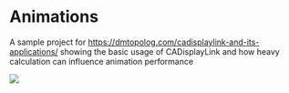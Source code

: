 # Animations
A sample project for https://dmtopolog.com/cadisplaylink-and-its-applications/ showing the basic usage of CADisplayLink and how heavy calculation can influence animation performance

![](Animations.gif)
